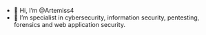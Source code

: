 - 👋 Hi, I’m @Artemiss4
- 👀 I’m specialist in cybersecurity, information security, pentesting, forensics and web application security.


